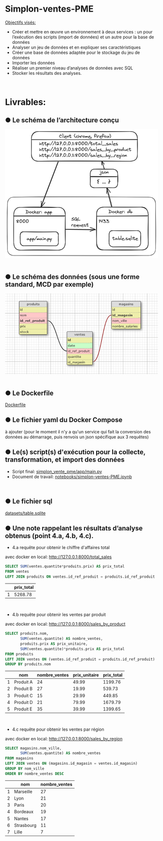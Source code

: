 # Simplon-ventes-PME
[Objectifs visés:](brief/Brief%20projet%20Analyser%20les%20ventes%20d’une%20PME%20-%20Data%20Engineer%20-%20V2.pdf)
- Créer et mettre en œuvre un environnement à deux services : un pour l’exécution des scripts (import de données) et un autre pour la base de données
- Analyser un jeu de données et en expliquer ses caractéristiques
- Créer une base de données adaptée pour le stockage du jeu de données
- Importer les données
- Réaliser un premier niveau d’analyses de données avec SQL
- Stocker les résultats des analyses.
<br>

# Livrables:

## ● Le schéma de l’architecture conçu
<div style="text-align:center">
  <img src="schema_services.png" width="600">
</div>
<br>

## ● Le schéma des données (sous une forme standard, MCD par exemple)
<div style="text-align:center">
  <img src="schema_tables.png" width="600">
</div>
<br>

## ● Le Dockerfile
[Dockerfile](Dockerfile)
<br>

## ● Le fichier yaml du Docker Compose
à ajouter (pour le moment il n'y a qu'un service qui fait la conversion des données au démarrage, puis renvois un json spécifique aux 3 requêtes)
<br>

## ● Le(s) script(s) d'exécution pour la collecte, transformation, et import des données
- Script final: [simplon_vente_pme/app/main.py](simplon_vente_pme/app/main.py)
- Document de travail: [notebooks/simplon-ventes-PME.ipynb](notebooks/simplon-ventes-PME.ipynb)
<br>

## ● Le fichier sql
[datasets/table.sqlite](datasets/table.sqlite)
<br>

## ● Une note rappelant les résultats d’analyse obtenus (point 4.a, 4.b, 4.c).
- 4.a requête pour obtenir le chiffre d'affaires total

avec docker en local: http://127.0.0.1:8000/total_sales
```sql
SELECT SUM(ventes.quantite*produits.prix) AS prix_total 
FROM ventes
LEFT JOIN produits ON ventes.id_ref_produit = produits.id_ref_produit
```
|   | prix_total |
| - | ------------- |
| 1 | 5268.78 |
<br>

- 4.b requête pour obtenir les ventes par produit

avec docker en local: http://127.0.0.1:8000/sales_by_product
```sql
SELECT produits.nom,
       SUM(ventes.quantite) AS nombre_ventes,
       produits.prix AS prix_unitaire,
       SUM(ventes.quantite)*produits.prix AS prix_total
FROM produits
LEFT JOIN ventes ON (ventes.id_ref_produit = produits.id_ref_produit)
GROUP BY produits.nom
```
|   | nom | nombre_ventes | prix_unitaire | prix_total |
| - | ------------- | ------------- | ------------- | ------------- |
| 1 | Produit A | 24 | 49.99 | 1199.76 |
| 2 | Produit B | 27 | 19.99 | 539.73 |
| 3 | Produit C | 15 | 29.99 | 449.85 |
| 4 | Produit D | 21 | 79.99 | 1679.79 |
| 5 | Produit E | 35 | 39.99 | 1399.65 |
<br>

- 4.c requête pour obtenir les ventes par région

avec docker en local: http://127.0.0.1:8000/sales_by_region
```sql
SELECT magasins.nom_ville,
       SUM(ventes.quantite) AS nombre_ventes
FROM magasins
LEFT JOIN ventes ON (magasins.id_magasin = ventes.id_magasin)
GROUP BY nom_ville
ORDER BY nombre_ventes DESC
```
|   | nom | nombre_ventes |
| - | ------------- | ------------- |
| 1 | Marseille | 27 |
| 2 | Lyon | 21 |
| 3 | Paris | 20 |
| 4 | Bordeaux | 19 |
| 5 | Nantes | 17 |
| 6 | Strasbourg | 11 |
| 7 | Lille | 7 |
<br>
